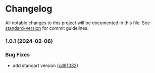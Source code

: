 # Changelog

All notable changes to this project will be documented in this file. See [standard-version](https://github.com/conventional-changelog/standard-version) for commit guidelines.

### 1.0.1 (2024-02-06)


### Bug Fixes

* add standart version ([cd91032](https://github.com/rikser123/mobx-react-router/commit/cd9103208b4ea9c2c39443bd66be09583a8dbfb1))
